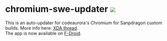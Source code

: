 # chromium-swe-updater ![](https://img.shields.io/github/downloads/bamless/chromium-swe-updater/total.svg)
This is an auto-updater for codeaurora's Chromium for Sanpdragon custom builds. More info here: [XDA thread](https://forum.xda-developers.com/android/apps-games/app-code-aurora-s-chromium-swe-browser-t3603932/). \
The app is now available on [F-Droid](https://f-droid.org/repository/browse/?fdfilter=chromium&fdid=chromiumupdater.bamless.com.chromiumsweupdater).
